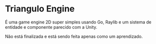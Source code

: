 # Triangulo Engine
É uma game engine 2D super simples usando Go, Raylib e um sistema de entidade e componente parecido com a Unity.

Não está finalizada e está sendo feita apenas como um aprendizado.
